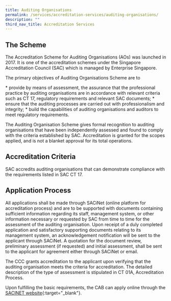 ```yaml
---
title: Auditing Organisations
permalink: /services/accreditation-services/auditing-organisations/
description: ""
third_nav_title: Accreditation Services
---
```

## The Scheme

The Accreditation Scheme for Auditing Organisations (AOs) was launched in 2017. It is one of the accreditation schemes under the Singapore Accreditation Council (SAC) which is managed by Enterprise Singapore.

The primary objectives of Auditing Organisations Scheme are to

\* provide by means of assessment, the assurance that the professional practice by auditing organisations are in accordance with relevant criteria such as CT 17, regulatory requirements and relevant SAC documents;
\* ensure that the auditing processes are carried out with professionalism and integrity;
\* build the capabilities of auditing organisations and auditors to meet regulatory requirements.
<!-- COMMENT: The {:target="\_blank"} syntax at the end of the Markdown document links is used to open the document in a new window tab -->

The Auditing Organisation Scheme gives formal recognition to auditing organisations that have been independently assessed and found to comply with the criteria established by SAC. Accreditation is granted for the scopes applied, and is not a blanket approval for its total operations.


## Accreditation Criteria

SAC accredits auditing organisations that can demonstrate compliance with the requirements listed in SAC CT 17.
<!-- COMMENT: The {:target="\_blank"} syntax at the end of the Markdown document links is used to open the document in a new window tab -->

## Application Process

All applications shall be made through SACiNet (online platform for accreditation process) and are to be supported with documents containing sufficient information regarding its staff, management system, or other information necessary or requested by SAC from time to time for the assessment of the auditing organisation. Upon receipt of a duly completed application and satisfactory supporting documents relating to its management system, an acknowledgement notification will be sent to the applicant through SACiNet. A quotation for the document review, preliminary assessment (if requested) and initial assessment, shall be sent to the applicant for agreement either through SACiNet or email. 

The CCC grants accreditation to the applicant upon verifying that the auditing organisation meets the criteria for accreditation. The detailed description of the type of assessment is stipulated in CT 01A, Accreditation Process.
<!-- COMMENT: The {:target="\_blank"} syntax at the end of the Markdown document links is used to open the document in a new window tab -->

Upon fulfilling the basic requirements, the CAB can apply online through the [SACINET website](https://sacinet2.enterprisesg.gov.sg){:target="\_blank"}.